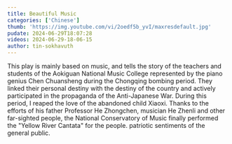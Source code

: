 ```yaml
---
title: Beautiful Music
categories: ['Chinese']
thumb: 'https://img.youtube.com/vi/2oedf5b_yvI/maxresdefault.jpg'
pudate: 2024-06-29T18:07:28
videos: 2024-06-29-18-06-15
author: tin-sokhavuth
---
```

This play is mainly based on music, and tells the story of the teachers and students of the Aokiguan National Music College represented by the piano genius Chen Chuansheng during the Chongqing bombing period. They linked their personal destiny with the destiny of the country and actively participated in the propaganda of the Anti-Japanese War. During this period, I reaped the love of the abandoned child Xiaoxi. Thanks to the efforts of his father Professor He Zhongchen, musician He Zhenli and other far-sighted people, the National Conservatory of Music finally performed the "Yellow River Cantata" for the people. patriotic sentiments of the general public.